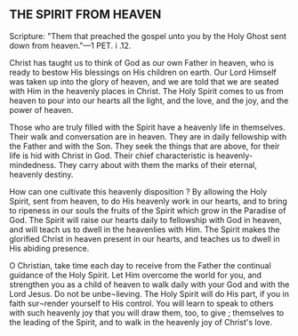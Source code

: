 ## THE SPIRIT FROM HEAVEN ##

Scripture: "Them that preached the gospel unto you by the Holy Ghost sent down from heaven."—1 PET. i .12.



Christ has taught us to think of God as our own Father in heaven, who is ready to bestow His blessings on His children on earth. Our Lord Himself was taken up into the glory of heaven, and we are told that we are seated with Him in the heavenly places in Christ. The Holy Spirit comes to us from heaven to pour into our hearts all the light, and the love, and the joy, and the power of heaven.



Those who are truly filled with the Spirit have a heavenly life in themselves. Their walk and conversation are in heaven. They are in daily fellowship with the Father and with the Son. They seek the things that are above, for their life is hid with Christ in God. Their chief characteristic is heavenly-mindedness. They carry about with them the marks of their eternal, heavenly destiny.



How can one cultivate this heavenly disposition ? By allowing the Holy Spirit, sent from heaven, to do His heavenly work in our hearts, and to bring to ripeness in our souls the fruits of the Spirit which grow in the Paradise of God. The Spirit will raise our hearts daily to fellowship with God in heaven, and will teach us to dwell in the heavenlies with Him. The Spirit makes the glorified Christ in heaven present in our hearts, and teaches us to dwell in His abiding presence.



O Christian, take time each day to receive from the Father the continual guidance of the Holy Spirit. Let Him overcome the world for you, and strengthen you as a child of heaven to walk daily with your God and with the Lord Jesus. Do not be unbe¬lieving. The Holy Spirit will do His part, if you in faith sur¬render yourself to His control. You will learn to speak to others with such heavenly joy that you will draw them, too, to give ; themselves to the leading of the Spirit, and to walk in the heavenly joy of Christ's love.

